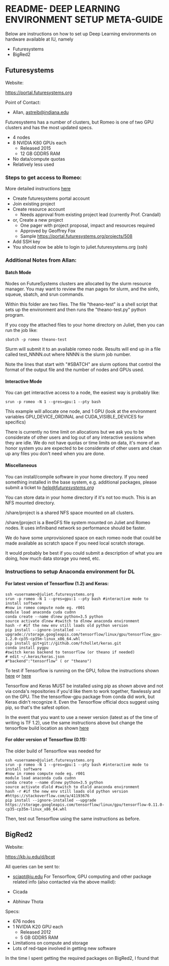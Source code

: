 # README- DEEP LEARNING ENVIRONMENT SETUP META-GUIDE


Below are instructions on how to set up Deep Learning environments on 
hardware available at IU, namely
- Futuresystems
- BigRed2

## Futuresystems

Website:

https://portal.futuresystems.org

Point of Contact: 

- Allan, astreib@indiana.edu

Futuresystems has a number of clusters, but Romeo is one of two GPU clusters
and has the most updated specs.

- 4 nodes 
- 8 NVIDIA K80 GPUs each 
	- Released 2015 
	- 12 GB GDDR5 RAM 
- No data/compute quotas 
- Relatively less used

### Steps to get access to Romeo: 

More detailed instructions [here](http://cloudmesh.github.io/introduction_to_cloud_computing/accounts/details.html)

- Create futuresystems portal account
- Join existing project 
- Create resource account
	- Needs approval from existing project lead (currently Prof. Crandall)
- or, Create a new project
	- One pager with project proposal, impact and resources required 
	- Approved by Geoffrey Fox 
	- Sample https://portal.futuresystems.org/projects/508
- Add SSH key
- You should now be able to login to juliet.futuresystems.org (ssh)

### Additional Notes from Allan:

#### Batch Mode
Nodes on FutureSystems clusters are allocated by the slurm resource
manager. You may want to review the man pages for slurm, and the sinfo,
squeue, sbatch, and srun commands.

Within this folder are two files. The file "theano-test" is a shell script that
sets up the environment and then runs the "theano-test.py" python
program.

If you copy the attached files to your home directory on Juliet, then
you can run the job like:

```
sbatch -p romeo theano-test
```

Slurm will submit it to an available romeo node. Results will end up in
a file called test_NNNN.out where NNNN is the slurm job number.

Note the lines that start with "#SBATCH" are slurm options that control
the format of the output file and the number of nodes and GPUs used.

#### Interactive Mode
You can get interactive access to a node, the easiest way is probably
like:

```
srun -p romeo -N 1 --gres=gpu:1 --pty bash
```

This example will allocate one node, and 1 GPU (look at the environment
variables GPU_DEVICE_ORDINAL and CUDA_VISIBLE_DEVICES for specifics)

There is currently no time limit on allocations but we ask you to be
considerate of other users and log out of any interactive sessions when
they are idle. We do not have quotas or time limits on data, it's more
of an honor system you are expected to be considerate of other users and
clean up any files you don't need when you are done.

#### Miscellaneous
You can install/compile software in your home directory. If you need
something installed in the base system, e.g. additional packages, please
submit a ticket to *help@futuresystems.org*

You can store data in your home directory if it's not too much. This is
an NFS mounted directory.

/share/project is a shared NFS space mounted on all clusters.

/share/jproject is a BeeGFS file system mounted on Juliet and Romeo
nodes. It uses infiniband network so performance should be faster.

We do have some unprovisioned space on each romeo node that could be
made available as scratch space if you need local scratch storage.

It would probably be best if you could submit a description of what you
are doing, how much data storage you need, etc.

### Instructions to setup Anaconda environment for DL

#### For latest version of Tensorflow (1.2) and Keras:

```
ssh <username>@juliet.futuresystems.org
srun -p romeo -N 1 --gres=gpu:1 --pty bash #interactive mode to install software
#now in romeo compute node eg. r001
module load anaconda cuda cudnn
conda create --name dlnew python=3.5 python
source activate dlnew #switch to dlnew anaconda environment
hash -r #if the new env still loads old python version
pip install --ignore-installed --upgrade://storage.googleapis.com/tensorflow/linux/gpu/tensorflow_gpu-1.2.0-cp35-cp35m-linux_x86_64.whl
pip install git+git://github.com/fchollet/keras.git
conda install pygpu
#switch keras backend to tensorflow (or theano if needed)
# edit ~/.keras/keras.json 
#"backend":"tensorflow" ( or "theano")
```

To test if Tensorflow is running on the GPU, follow the instructions shown 
[here](https://stackoverflow.com/a/38019608) or [here](https://stackoverflow.com/a/43703735)

Tensorflow and Keras MUST be installed using pip as shown above and not via conda's
repositories if you'd like them to work together, flawlessly and on the GPU. The
the tensorflow-gpu package from conda did work, but Keras didn't recognize it.
Even the Tensorflow official docs suggest using pip, so that's the safest option. 

In the event that you want to use a newer version (latest as of the time of writing is
TF 1.2), use the same instructions above but change the tensorflow build location
as shown [here](https://www.tensorflow.org/install/install_linux)

#### For older version of Tensorflow (0.11):

The older build of Tensorflow was needed for 

```
ssh <username>@juliet.futuresystems.org
srun -p romeo -N 1 --gres=gpu:1 --pty bash #interactive mode to install software
#now in romeo compute node eg. r001
module load anaconda cuda cudnn
conda create --name dlnew python=3.5 python
source activate dlold #switch to dlold anaconda environment
hash -r #if the new env still loads old python version
#https://stackoverflow.com/a/41193676
pip install --ignore-installed --upgrade https://storage.googleapis.com/tensorflow/linux/gpu/tensorflow-0.11.0-cp35-cp35m-linux_x86_64.whl
```

Then, test out Tensorflow using the same instructions as before.


## BigRed2

Website: 

https://kb.iu.edu/d/bcqt

All queries can be sent to:

- sciapt@iu.edu
For Tensorflow, GPU computing and other package related info (also contacted via the above mailid):

- Cicada 
- Abhinav Thota

Specs:
- 676 nodes
- 1 NVIDIA K20 GPU each
	- Released 2012
	- 5 GB GDDR5 RAM
- Limitations on compute and storage
- Lots of red-tape involved in getting new software

In the time I spent getting the required packages on BigRed2, I found that